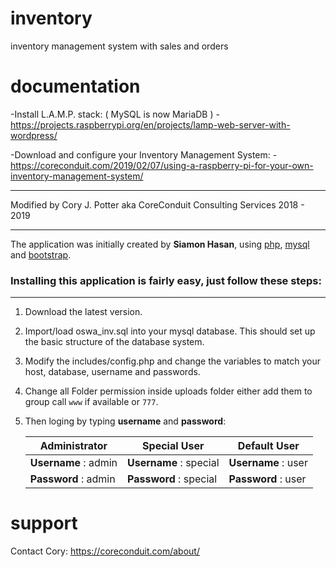 # inventory
inventory management system with sales and orders

# documentation

-Install L.A.M.P. stack: ( MySQL is now MariaDB )
-https://projects.raspberrypi.org/en/projects/lamp-web-server-with-wordpress/

-Download and configure your Inventory Management System:
-https://coreconduit.com/2019/02/07/using-a-raspberry-pi-for-your-own-inventory-management-system/

****
Modified by Cory J. Potter aka CoreConduit Consulting Services 2018 - 2019
***
The application was initially created by **Siamon Hasan**, using [php](http:php.net),
[mysql](https://www.mysql.com) and [bootstrap](http://getbootstrap.com).
### Installing this application is fairly easy, just follow these steps:
****

1. Download the latest version.

2. Import/load oswa_inv.sql into your mysql database. This should set up the basic structure of the database system.

3. Modify the includes/config.php and change the variables to match your host, database, username and passwords.

4. Change all Folder permission inside uploads folder either add them to group call `www` if available or `777`.

5. Then loging by typing **username** and **password**:


   Administrator        | Special User           | Default User
   ---------------------| -----------------------| -------------------
   **Username** : admin | **Username** : special | **Username** : user
   **Password** : admin | **Password** : special | **Password** : user
   
# support
Contact Cory:  https://coreconduit.com/about/
